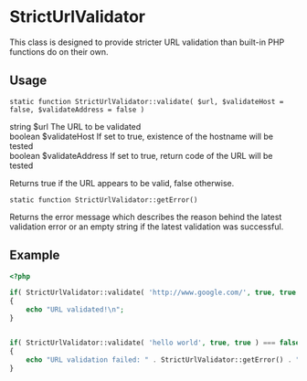 StrictUrlValidator
==================

This class is designed to provide stricter URL validation than 
built-in PHP functions do on their own.


Usage
-----

`static function StrictUrlValidator::validate( $url, $validateHost = false, $validateAddress = false )`

string	$url				The URL to be validated<br />
boolean	$validateHost		If set to true, existence of the hostname will be tested<br />
boolean	$validateAddress	If set to true, return code of the URL will be tested

Returns true if the URL appears to be valid, false otherwise.


`static function StrictUrlValidator::getError()`

Returns the error message which describes the reason behind the latest validation
error or an empty string if the latest validation was successful.


Example
-------


```php
<?php

if( StrictUrlValidator::validate( 'http://www.google.com/', true, true ) === true )
{
	echo "URL validated!\n";
}


if( StrictUrlValidator::validate( 'hello world', true, true ) === false )
{
	echo "URL validation failed: " . StrictUrlValidator::getError() . "\n";
}
```




